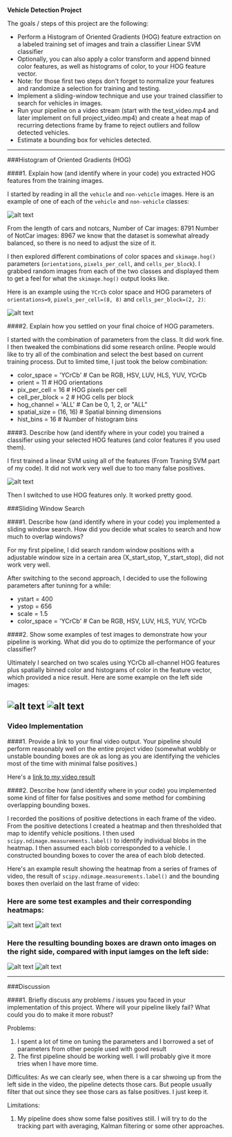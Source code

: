 **Vehicle Detection Project**

The goals / steps of this project are the following:

* Perform a Histogram of Oriented Gradients (HOG) feature extraction on a labeled training set of images and train a classifier Linear SVM classifier
* Optionally, you can also apply a color transform and append binned color features, as well as histograms of color, to your HOG feature vector. 
* Note: for those first two steps don't forget to normalize your features and randomize a selection for training and testing.
* Implement a sliding-window technique and use your trained classifier to search for vehicles in images.
* Run your pipeline on a video stream (start with the test_video.mp4 and later implement on full project_video.mp4) and create a heat map of recurring detections frame by frame to reject outliers and follow detected vehicles.
* Estimate a bounding box for vehicles detected.

[//]: # (Image References)
[image1]: ./car_notcar_vis.png
[image2]: ./HOG.png
[image3]: ./Allfeatures.png
[image4]: ./test11.png
[image5]: ./test12.png
[image6]: ./test21.png
[image7]: ./test22.png
[video1]: ./project_video_output.mp4

---

###Histogram of Oriented Gradients (HOG)

####1. Explain how (and identify where in your code) you extracted HOG features from the training images.


I started by reading in all the `vehicle` and `non-vehicle` images.  Here is an example of one of each of the `vehicle` and `non-vehicle` classes:

![alt text][image1]

From the length of cars and notcars, 
        Number of Car images: 8791
        Number of NotCar images: 8967
we know that the dataset is somewhat already balanced, so there is no need to adjust the size of it.

I then explored different combinations of color spaces and `skimage.hog()` parameters (`orientations`, `pixels_per_cell`, and `cells_per_block`).  I grabbed random images from each of the two classes and displayed them to get a feel for what the `skimage.hog()` output looks like.

Here is an example using the `YCrCb` color space and HOG parameters of `orientations=9`, `pixels_per_cell=(8, 8)` and `cells_per_block=(2, 2)`:


![alt text][image2]

####2. Explain how you settled on your final choice of HOG parameters.

I started with the combination of parameters from the class. It did work fine. I then tweaked the combinations did some research online. People would like to try all of the combination and select the best based on current training process. Dut to limited time, I just took the below combination:
  - color_space = 'YCrCb' # Can be RGB, HSV, LUV, HLS, YUV, YCrCb
  - orient = 11  # HOG orientations
  - pix_per_cell = 16 # HOG pixels per cell
  - cell_per_block = 2 # HOG cells per block
  - hog_channel = 'ALL' # Can be 0, 1, 2, or "ALL"
  - spatial_size = (16, 16) # Spatial binning dimensions
  - hist_bins = 16    # Number of histogram bins

####3. Describe how (and identify where in your code) you trained a classifier using your selected HOG features (and color features if you used them).

I first trained a linear SVM using all of the features (From Traning SVM part of my code). It did not work very well due to too many false positives.

![alt text][image3]

Then I switched to use HOG features only. It worked pretty good.

###Sliding Window Search

####1. Describe how (and identify where in your code) you implemented a sliding window search.  How did you decide what scales to search and how much to overlap windows?

For my first pipeline, I did search random window positions with a adjustable window size in a certain area (X_start_stop, Y_start_stop), did not work very well.

After switching to the second approach, I decided to use the following parameters after tuninng for a while:
 - ystart = 400
 - ystop = 656
 - scale = 1.5
 - color_space = 'YCrCb' # Can be RGB, HSV, LUV, HLS, YUV, YCrCb

####2. Show some examples of test images to demonstrate how your pipeline is working.  What did you do to optimize the performance of your classifier?

Ultimately I searched on two scales using YCrCb all-channel HOG features plus spatially binned color and histograms of color in the feature vector, which provided a nice result.  Here are some example on the left side images:

![alt text][image4]
![alt text][image6]
---

### Video Implementation

####1. Provide a link to your final video output.  Your pipeline should perform reasonably well on the entire project video (somewhat wobbly or unstable bounding boxes are ok as long as you are identifying the vehicles most of the time with minimal false positives.)

Here's a [link to my video result](./project_video.mp4)


####2. Describe how (and identify where in your code) you implemented some kind of filter for false positives and some method for combining overlapping bounding boxes.

I recorded the positions of positive detections in each frame of the video.  From the positive detections I created a heatmap and then thresholded that map to identify vehicle positions.  I then used `scipy.ndimage.measurements.label()` to identify individual blobs in the heatmap.  I then assumed each blob corresponded to a vehicle.  I constructed bounding boxes to cover the area of each blob detected.  

Here's an example result showing the heatmap from a series of frames of video, the result of `scipy.ndimage.measurements.label()` and the bounding boxes then overlaid on the last frame of video:

### Here are some test examples and their corresponding heatmaps:

![alt text][image4]
![alt text][image6]


### Here the resulting bounding boxes are drawn onto images on the right side, compared with input iamges on the left side:
![alt text][image5]
![alt text][image7]



---

###Discussion

####1. Briefly discuss any problems / issues you faced in your implementation of this project.  Where will your pipeline likely fail?  What could you do to make it more robust?

Problems:
1. I spent a lot of time on tuning the parameters and I borrowed a set of parameters from other people used with good result
2. The first pipeline should be working well. I will probably give it more tries when I have more time.

Difficulites:
As we can clearly see, when there is a car shwoing up from the left side in the video, the pipeline detects those cars. But people usually filter that out since they see those cars as false positives. I just keep it.

Limitations:
1. My pipeline does show some false positives still. I will try to do the tracking part with averaging, Kalman filtering or some other approaches.

